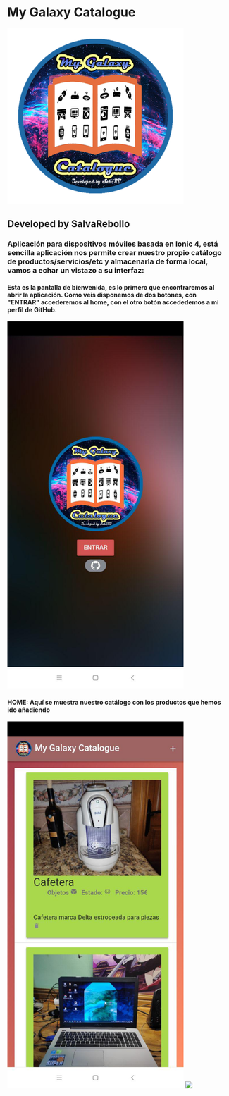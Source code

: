 # My Galaxy Catalogue
<img width="400px" src="/img/logo.png">

## Developed by SalvaRebollo

### Aplicación para dispositivos móviles basada en Ionic 4, está sencilla aplicación nos permite crear nuestro propio catálogo de productos/servicios/etc y almacenarla de forma local, vamos a echar un vistazo a su interfaz:

#### Esta es la pantalla de bienvenida, es lo primero que encontraremos al abrir la aplicación. Como veis disponemos de dos botones, con "ENTRAR" accederemos al home, con el otro botón accededemos a mi perfil de GitHub.

<img width="400px" src="/img/bienvenida.jpg">

#### HOME: Aquí se muestra nuestro catálogo con los productos que hemos ido añadiendo
<div>
<img width="400px" src="/img/home.jpg">
<img width="400px" src="/img/home.gif">
</div>
